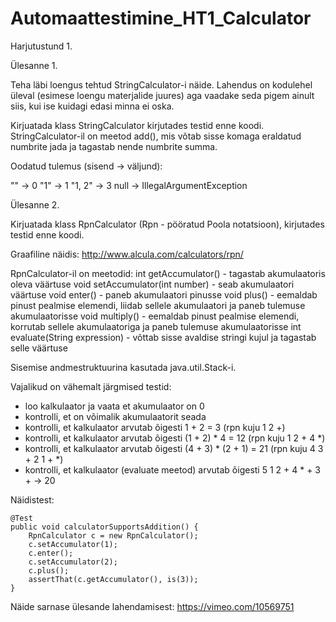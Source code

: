# Automaattestimine_HT1_Calculator

Harjutustund 1. 

Ülesanne 1.

Teha läbi loengus tehtud StringCalculator-i näide. Lahendus on kodulehel üleval
(esimese loengu materjalide juures) aga vaadake seda pigem ainult siis, kui ise 
kuidagi edasi minna ei oska.

Kirjuatada klass StringCalculator kirjutades testid enne koodi. StringCalculator-il
on meetod add(), mis võtab sisse komaga eraldatud numbrite jada ja tagastab 
nende numbrite summa.

Oodatud tulemus (sisend -> väljund):

"" -> 0
"1" -> 1
"1, 2" -> 3
null -> IllegalArgumentException

Ülesanne 2.

Kirjuatada klass RpnCalculator (Rpn - pööratud Poola notatsioon), kirjutades testid enne koodi.

Graafiline näidis: http://www.alcula.com/calculators/rpn/

RpnCalculator-il on meetodid: 
  int getAccumulator() - tagastab akumulaatoris oleva väärtuse
  void setAccumulator(int number) - seab akumulaatori väärtuse
  void enter() - paneb akumulaatori pinusse
  void plus() - eemaldab pinust pealmise elemendi, liidab sellele akumulaatori
    ja paneb tulemuse akumulaatorisse
  void multiply() - eemaldab pinust pealmise elemendi, korrutab sellele 
    akumulaatoriga ja paneb tulemuse akumulaatorisse
  int evaluate(String expression) - võttab sisse avaldise stringi kujul
    ja tagastab selle väärtuse
    
Sisemise andmestruktuurina kasutada java.util.Stack-i.

Vajalikud on vähemalt järgmised testid:

- loo kalkulaator ja vaata et akumulaator on 0
- kontrolli, et on võimalik akumulaatorit seada
- kontrolli, et kalkulaator arvutab õigesti 1 + 2 = 3 (rpn kuju 1 2 +)
- kontrolli, et kalkulaator arvutab õigesti (1 + 2) * 4 = 12 (rpn kuju 1 2 + 4 *)
- kontrolli, et kalkulaator arvutab õigesti (4 + 3) * (2 + 1) = 21 (rpn kuju 4 3 + 2 1 + *)
- kontrolli, et kalkulaator (evaluate meetod) arvutab õigesti  5 1 2 + 4 * + 3 +  -> 20

Näidistest:

    @Test
    public void calculatorSupportsAddition() {
        RpnCalculator c = new RpnCalculator();
        c.setAccumulator(1);
        c.enter();
        c.setAccumulator(2);
        c.plus();
        assertThat(c.getAccumulator(), is(3));
    }

Näide sarnase ülesande lahendamisest: https://vimeo.com/10569751
